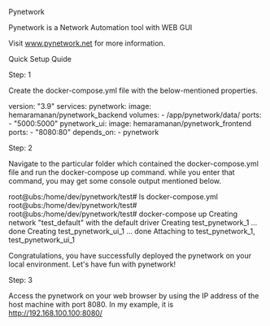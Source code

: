 Pynetwork

Pynetwork is a Network Automation tool with WEB GUI

Visit www.pynetwork.net for more information.


Quick Setup Quide

Step: 1

Create the docker-compose.yml file with the below-mentioned properties.


  version: "3.9"
  services:
    pynetwork:
      image: hemaramanan/pynetwork_backend
      volumes:
        - /app/pynetwork/data/
      ports:
        - "5000:5000"
    pynetwork_ui:
      image: hemaramanan/pynetwork_frontend
      ports:
        - "8080:80"
      depends_on:
        - pynetwork

Step: 2

Navigate to the particular folder which contained the docker-compose.yml file and run the docker-compose up command. while you enter that command, you may get some console output mentioned below.


  root@ubs:/home/dev/pynetwork/test# ls
  docker-compose.yml
  root@ubs:/home/dev/pynetwork/test# 
  root@ubs:/home/dev/pynetwork/test# docker-compose up
  Creating network "test_default" with the default driver
  Creating test_pynetwork_1 ... done
  Creating test_pynetwork_ui_1 ... done
  Attaching to test_pynetwork_1, test_pynetwork_ui_1

Congratulations, you have successfully deployed the pynetwork on your local environment. Let's have fun with pynetwork!

Step: 3

Access the pynetwork on your web browser by using the IP address of the host machine with port 8080. In my example, it is http://192.168.100.100:8080/ 